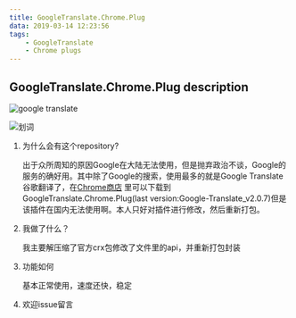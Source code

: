 ```yaml
---
title: GoogleTranslate.Chrome.Plug
data: 2019-03-14 12:23:56
tags: 
    - GoogleTranslate
    - Chrome plugs
---
```


## GoogleTranslate.Chrome.Plug description



![google translate](http://poatdt87z.bkt.clouddn.com/Screenshot_2019-03-14-12-21-05-627_com.android.browser.png)

![划词](http://poatdt87z.bkt.clouddn.com/%E5%9B%BE%E5%83%8F%20002.png)



1. 为什么会有这个repository?

    出于众所周知的原因Google在大陆无法使用，但是抛弃政治不谈，Google的服务的确好用。其中除了Google的搜索，使用最多的就是Google Translate 谷歌翻译了，在[Chrome商店](https://chrome.google.com/webstore/detail/google-translate/aapbdbdomjkkjkaonfhkkikfgjllcleb)  里可以下载到 GoogleTranslate.Chrome.Plug(last version:Google-Translate_v2.0.7)但是该插件在国内无法使用啊。本人只好对插件进行修改，然后重新打包。

2. 我做了什么？

    我主要解压缩了官方crx包修改了文件里的api，并重新打包封装

3. 功能如何

    基本正常使用，速度还快，稳定

4. 欢迎issue留言

  
